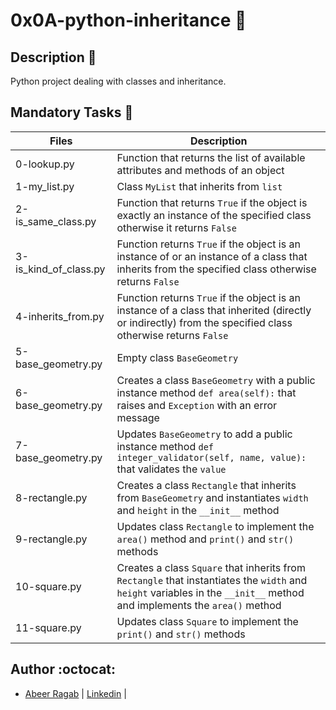 # 0x0A-python-inheritance :tram:

## Description :light_rail:

Python project dealing with classes and inheritance.

## Mandatory Tasks :office:

| Files | Description |
| ----- | ----------- |
| 0-lookup.py | Function that returns the list of available attributes and methods of an object |
| 1-my_list.py | Class `MyList` that inherits from `list` |
| 2-is_same_class.py | Function that returns `True` if the object is exactly an instance of the specified class otherwise it returns `False` |
| 3-is_kind_of_class.py | Function returns `True` if the object is an instance of or an instance of a class that inherits from the specified class otherwise returns `False` |
| 4-inherits_from.py | Function returns `True` if the object is an instance of a class that inherited (directly or indirectly) from the specified class otherwise returns `False` |
| 5-base_geometry.py | Empty class `BaseGeometry` |
| 6-base_geometry.py | Creates a class `BaseGeometry` with a public instance method `def area(self):` that raises and `Exception` with an error message |
| 7-base_geometry.py | Updates `BaseGeometry` to add a public instance method `def integer_validator(self, name, value):` that validates the `value` |
| 8-rectangle.py | Creates a class `Rectangle` that inherits from `BaseGeometry` and instantiates `width` and `height` in the `__init__` method |
| 9-rectangle.py | Updates class `Rectangle` to implement the `area()` method and `print()` and `str()` methods |
| 10-square.py | Creates a class `Square` that inherits from `Rectangle` that instantiates the `width` and `height` variables in the `__init__` method and implements the `area()` method |
| 11-square.py | Updates class `Square` to implement the `print()` and `str()` methods |

## Author :octocat:

- [Abeer Ragab](https://github.com/Abeer-M-Ali) | [Linkedin](https://www.linkedin.com/in/abeer-ragab-b25872260/) |